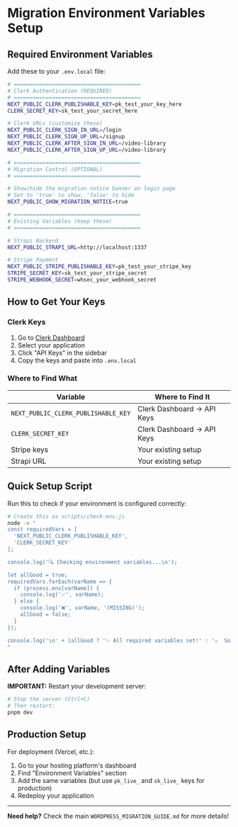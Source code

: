 # Migration Environment Variables Setup

## Required Environment Variables

Add these to your `.env.local` file:

```bash
# ========================================
# Clerk Authentication (REQUIRED)
# ========================================
NEXT_PUBLIC_CLERK_PUBLISHABLE_KEY=pk_test_your_key_here
CLERK_SECRET_KEY=sk_test_your_secret_here

# Clerk URLs (customize these)
NEXT_PUBLIC_CLERK_SIGN_IN_URL=/login
NEXT_PUBLIC_CLERK_SIGN_UP_URL=/signup
NEXT_PUBLIC_CLERK_AFTER_SIGN_IN_URL=/video-library
NEXT_PUBLIC_CLERK_AFTER_SIGN_UP_URL=/video-library

# ========================================
# Migration Control (OPTIONAL)
# ========================================

# Show/hide the migration notice banner on login page
# Set to 'true' to show, 'false' to hide
NEXT_PUBLIC_SHOW_MIGRATION_NOTICE=true

# ========================================
# Existing Variables (keep these)
# ========================================

# Strapi Backend
NEXT_PUBLIC_STRAPI_URL=http://localhost:1337

# Stripe Payment
NEXT_PUBLIC_STRIPE_PUBLISHABLE_KEY=pk_test_your_stripe_key
STRIPE_SECRET_KEY=sk_test_your_stripe_secret
STRIPE_WEBHOOK_SECRET=whsec_your_webhook_secret
```

## How to Get Your Keys

### Clerk Keys
1. Go to [Clerk Dashboard](https://dashboard.clerk.com/)
2. Select your application
3. Click "API Keys" in the sidebar
4. Copy the keys and paste into `.env.local`

### Where to Find What

| Variable | Where to Find It |
|----------|-----------------|
| `NEXT_PUBLIC_CLERK_PUBLISHABLE_KEY` | Clerk Dashboard → API Keys |
| `CLERK_SECRET_KEY` | Clerk Dashboard → API Keys |
| Stripe keys | Your existing setup |
| Strapi URL | Your existing setup |

## Quick Setup Script

Run this to check if your environment is configured correctly:

```bash
# Create this as scripts/check-env.js
node -e "
const requiredVars = [
  'NEXT_PUBLIC_CLERK_PUBLISHABLE_KEY',
  'CLERK_SECRET_KEY'
];

console.log('🔍 Checking environment variables...\n');

let allGood = true;
requiredVars.forEach(varName => {
  if (process.env[varName]) {
    console.log('✅', varName);
  } else {
    console.log('❌', varName, '(MISSING)');
    allGood = false;
  }
});

console.log('\n' + (allGood ? '✨ All required variables set!' : '⚠️  Some variables missing. Check your .env.local'));
"
```

## After Adding Variables

**IMPORTANT:** Restart your development server:

```bash
# Stop the server (Ctrl+C)
# Then restart:
pnpm dev
```

## Production Setup

For deployment (Vercel, etc.):

1. Go to your hosting platform's dashboard
2. Find "Environment Variables" section
3. Add the same variables (but use `pk_live_` and `sk_live_` keys for production)
4. Redeploy your application

---

**Need help?** Check the main `WORDPRESS_MIGRATION_GUIDE.md` for more details!


